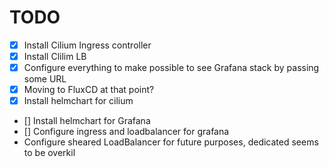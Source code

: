 # TODO
- [x] Install Cilium Ingress controller
- [x] Install Clilim LB
- [x] Configure everything to make possible to see Grafana stack by passing some URL
- [x] Moving to FluxCD at that point?
- [x] Install helmchart for cilium
- [] Install helmchart for Grafana
- [] Configure ingress and loadbalancer for grafana 
- Configure sheared LoadBalancer for future purposes, dedicated seems to be overkil

